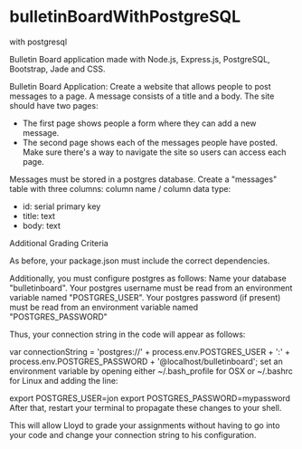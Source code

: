 # bulletinBoardWithPostgreSQL
with postgresql

Bulletin Board application made with Node.js, Express.js, PostgreSQL, Bootstrap, Jade and CSS. 

Bulletin Board Application:
Create a website that allows people to post messages to a page. A message consists of a title and a body.
The site should have two pages:
- The first page shows people a form where they can add a new message.
- The second page shows each of the messages people have posted.
Make sure there's a way to navigate the site so users can access each page.

Messages must be stored in a postgres database. Create a "messages" table with three columns:
column name / column data type:
- id: serial primary key
- title: text
- body: text

Additional Grading Criteria

As before, your package.json must include the correct dependencies.

Additionally, you must configure postgres as follows:
Name your database "bulletinboard".
Your postgres username must be read from an environment variable named "POSTGRES_USER".
Your postgres password (if present) must be read from an environment variable named "POSTGRES_PASSWORD"

Thus, your connection string in the code will appear as follows:

var connectionString = 'postgres://' + process.env.POSTGRES_USER + ':' + process.env.POSTGRES_PASSWORD + '@localhost/bulletinboard';
set an environment variable by opening either ~/.bash_profile for OSX or ~/.bashrc for Linux and adding the line:

export POSTGRES_USER=jon
export POSTGRES_PASSWORD=mypassword
After that, restart your terminal to propagate these changes to your shell.

This will allow Lloyd to grade your assignments without having to go into your code and change your connection string to his configuration.
